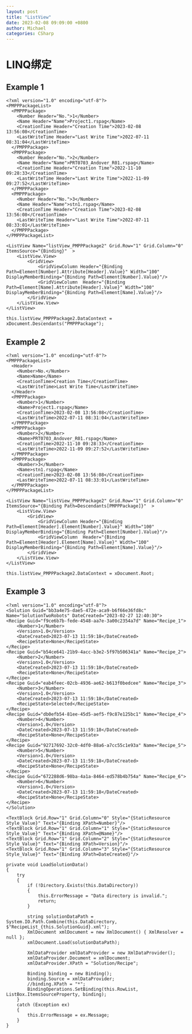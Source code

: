 ```yaml
---
layout: post
title: "ListView"
date: 2023-02-08 09:09:00 +0800
author: Michael
categories: CSharp
---
```


# LINQ绑定

## Example 1

	<?xml version="1.0" encoding="utf-8"?>
	<PMPPPackageList>
	  <PMPPPackage>
	    <Number Header="No.">1</Number>
	    <Name Header="Name">Project1.rspag</Name>
	    <CreationTime Header="Creation Time">2023-02-08 13:56:08</CreationTime>
	    <LastWriteTime Header="Last Write Time">2022-07-11 08:31:04</LastWriteTime>
	  </PMPPPackage>
	  <PMPPPackage>
	    <Number Header="No.">2</Number>
	    <Name Header="Name">PRT0703_Andover_R01.rspag</Name>
	    <CreationTime Header="Creation Time">2022-11-10 09:28:33</CreationTime>
	    <LastWriteTime Header="Last Write Time">2022-11-09 09:27:52</LastWriteTime>
	  </PMPPPackage>
	  <PMPPPackage>
	    <Number Header="No.">3</Number>
	    <Name Header="Name">stn1.rspag</Name>
	    <CreationTime Header="Creation Time">2023-02-08 13:56:08</CreationTime>
	    <LastWriteTime Header="Last Write Time">2022-07-11 08:33:01</LastWriteTime>
	  </PMPPPackage>
	</PMPPPackageList>

    <ListView Name="listView_PMPPPackage2" Grid.Row="1" Grid.Column="0" ItemsSource="{Binding}"  >
        <ListView.View>
            <GridView>
                <GridViewColumn Header="{Binding Path=Element[Number].Attribute[Header].Value}" Width="100" DisplayMemberBinding="{Binding Path=Element[Number].Value}"/>
                <GridViewColumn  Header="{Binding Path=Element[Name].Attribute[Header].Value}" Width="100" DisplayMemberBinding="{Binding Path=Element[Name].Value}"/>
            </GridView>
        </ListView.View>
    </ListView>

    this.listView_PMPPPackage2.DataContext = xDocument.Descendants("PMPPPackage");

## Example 2

	<?xml version="1.0" encoding="utf-8"?>
	<PMPPPackageList>
	  <Header>
	    <Number>No.</Number>
	    <Name>Name</Name>
	    <CreationTime>Creation Time</CreationTime>
	    <LastWriteTime>Last Write Time</LastWriteTime>
	  </Header>
	  <PMPPPackage>
	    <Number>1</Number>
	    <Name>Project1.rspag</Name>
	    <CreationTime>2023-02-08 13:56:08</CreationTime>
	    <LastWriteTime>2022-07-11 08:31:04</LastWriteTime>
	  </PMPPPackage>
	  <PMPPPackage>
	    <Number>2</Number>
	    <Name>PRT0703_Andover_R01.rspag</Name>
	    <CreationTime>2022-11-10 09:28:33</CreationTime>
	    <LastWriteTime>2022-11-09 09:27:52</LastWriteTime>
	  </PMPPPackage>
	  <PMPPPackage>
	    <Number>3</Number>
	    <Name>stn1.rspag</Name>
	    <CreationTime>2023-02-08 13:56:08</CreationTime>
	    <LastWriteTime>2022-07-11 08:33:01</LastWriteTime>
	  </PMPPPackage>
	</PMPPPackageList>

    <ListView Name="listView_PMPPPackage2" Grid.Row="1" Grid.Column="0" ItemsSource="{Binding Path=Descendants[PMPPPackage]}"  >
        <ListView.View>
            <GridView>
                <GridViewColumn Header="{Binding Path=Element[Header].Element[Number].Value}" Width="100" DisplayMemberBinding="{Binding Path=Element[Number].Value}"/>
                <GridViewColumn  Header="{Binding Path=Element[Header].Element[Name].Value}" Width="100" DisplayMemberBinding="{Binding Path=Element[Name].Value}"/>
            </GridView>
        </ListView.View>
    </ListView>

	this.listView_PMPPPackage2.DataContext = xDocument.Root;

## Example 3

	<?xml version="1.0" encoding="utf-8"?>
	<Solution Guid="bb3a4e75-dae5-472e-aca9-b6f66e36fd8c" Name="SolutionTwoRobots" DateCreated="2023-02-27 12:40:30">
	<Recipe Guid="f9ce6b7b-fede-4548-aa7e-3a00c2354a7d" Name="Recipe_1">
		<Number>1</Number>
		<Version>1.0</Version>
		<DateCreated>2023-07-13 11:59:18</DateCreated>
		<RecipeState>None</RecipeState>
	</Recipe>
	<Recipe Guid="b54ce641-21b9-4acc-b3e2-5f97b506341a" Name="Recipe_2">
		<Number>2</Number>
		<Version>1.0</Version>
		<DateCreated>2023-07-13 11:59:18</DateCreated>
		<RecipeState>None</RecipeState>
	</Recipe>
	<Recipe Guid="eab4feec-02cb-4936-ae62-b613f0bedcee" Name="Recipe_3">
		<Number>3</Number>
		<Version>1.0</Version>
		<DateCreated>2023-07-13 11:59:18</DateCreated>
		<RecipeState>Selected</RecipeState>
	</Recipe>
	<Recipe Guid="db0efb54-81ee-45d5-aef5-f9c87e125bc1" Name="Recipe_4">
		<Number>4</Number>
		<Version>1.0</Version>
		<DateCreated>2023-07-13 11:59:18</DateCreated>
		<RecipeState>None</RecipeState>
	</Recipe>
	<Recipe Guid="92717692-32c0-4df0-88a6-a7cc55c1e93a" Name="Recipe_5">
		<Number>5</Number>
		<Version>1.0</Version>
		<DateCreated>2023-07-13 11:59:18</DateCreated>
		<RecipeState>None</RecipeState>
	</Recipe>
	<Recipe Guid="672288d6-98ba-4a1a-8464-ed578b4b754a" Name="Recipe_6">
		<Number>6</Number>
		<Version>1.0</Version>
		<DateCreated>2023-07-13 11:59:18</DateCreated>
		<RecipeState>None</RecipeState>
	</Recipe>
	</Solution>

	<TextBlock Grid.Row="1" Grid.Column="0" Style="{StaticResource Style_Value}" Text="{Binding XPath=Number}"/>
	<TextBlock Grid.Row="1" Grid.Column="1" Style="{StaticResource Style_Value}" Text="{Binding XPath=@Name}"/>
	<TextBlock Grid.Row="1" Grid.Column="2" Style="{StaticResource Style_Value}" Text="{Binding XPath=Version}"/>
	<TextBlock Grid.Row="1" Grid.Column="3" Style="{StaticResource Style_Value}" Text="{Binding XPath=DateCreated}"/>

	private void LoadSolutionData()
	{
		try
		{
			if (!Directory.Exists(this.DataDirectory))
			{
				this.ErrorMessage = "Data directory is invalid.";
				return;
			}

			string solutionDataPath = System.IO.Path.Combine(this.DataDirectory, $"RecipeList_{this.SolutionGuid}.xml");
			XmlDocument xmlDocument = new XmlDocument() { XmlResolver = null };
			xmlDocument.Load(solutionDataPath);

			XmlDataProvider xmlDataProvider = new XmlDataProvider();
			xmlDataProvider.Document = xmlDocument;
			xmlDataProvider.XPath = "Solution/Recipe";

			Binding binding = new Binding();
			binding.Source = xmlDataProvider;
			//binding.XPath = "*";
			BindingOperations.SetBinding(this.RowList, ListBox.ItemsSourceProperty, binding);
		}
		catch (Exception ex)
		{
			this.ErrorMessage = ex.Message;
		}
	}